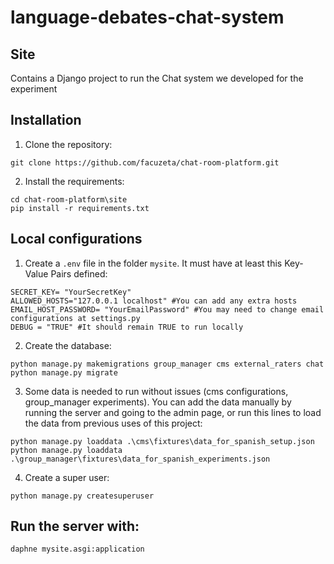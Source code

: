 # language-debates-chat-system

## Site

Contains a Django project to run the Chat system we developed for the experiment

## Installation

 1. Clone the repository: 

```
git clone https://github.com/facuzeta/chat-room-platform.git
```


 2. Install the requirements: 

```
cd chat-room-platform\site
pip install -r requirements.txt
```

## Local configurations

 1. Create a `.env` file in the folder `mysite`. It must have at least this Key-Value Pairs defined:

```
SECRET_KEY= "YourSecretKey" 
ALLOWED_HOSTS="127.0.0.1 localhost" #You can add any extra hosts
EMAIL_HOST_PASSWORD= "YourEmailPassword" #You may need to change email configurations at settings.py
DEBUG = "TRUE" #It should remain TRUE to run locally
```

 2.  Create the database:

```
python manage.py makemigrations group_manager cms external_raters chat
python manage.py migrate
```

 3.  Some data is needed to run without issues (cms configurations, group_manager experiments).
   You can add the data manually by running the server and going to the admin page, or run this lines to load the data from previous uses of this project:

```
python manage.py loaddata .\cms\fixtures\data_for_spanish_setup.json
python manage.py loaddata .\group_manager\fixtures\data_for_spanish_experiments.json
```


 4. Create a super user: 

```
python manage.py createsuperuser
```

## Run the server with:

```
daphne mysite.asgi:application
```
